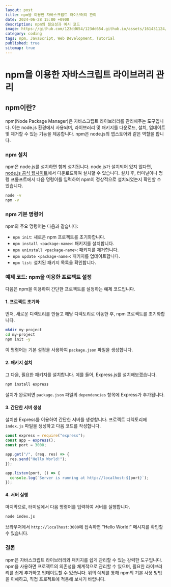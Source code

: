 ```yaml
---
layout: post
title: npm을 이용한 자바스크립트 라이브러리 관리
date: 2024-06-28 15:00 +0900
description: npm의 필요성과 예시 코드
image: https://github.com/123dd654/123dd654.github.io/assets/161431124/4c7e2466-9070-408b-8b29-3c3e33e7e1b4
category: coding
tags: npm, JavaScript, Web Development, Tutorial
published: true
sitemap: true
---
```


# npm을 이용한 자바스크립트 라이브러리 관리

## npm이란?

npm(Node Package Manager)은 자바스크립트 라이브러리를 관리해주는 도구입니다. 이는 node.js 환경에서 사용되며, 라이브러리 및 패키지를 다운로드, 설치, 업데이트 및 제거할 수 있는 기능을 제공합니다. npm은 node.js의 앱스토어와 같은 역할을 합니다.

### npm 설치

npm은 node.js를 설치하면 함께 설치됩니다. node.js가 설치되어 있지 않다면, [node.js 공식 웹사이트](https://nodejs.org/)에서 다운로드하여 설치할 수 있습니다. 설치 후, 터미널이나 명령 프롬프트에서 다음 명령어를 입력하여 npm이 정상적으로 설치되었는지 확인할 수 있습니다.

```bash
node -v
npm -v
```

### npm 기본 명령어

npm의 주요 명령어는 다음과 같습니다:

- `npm init`: 새로운 npm 프로젝트를 초기화합니다.
- `npm install <package-name>`: 패키지를 설치합니다.
- `npm uninstall <package-name>`: 패키지를 제거합니다.
- `npm update <package-name>`: 패키지를 업데이트합니다.
- `npm list`: 설치된 패키지 목록을 확인합니다.

### 예제 코드: npm을 이용한 프로젝트 설정

다음은 npm을 이용하여 간단한 프로젝트를 설정하는 예제 코드입니다.

#### 1. 프로젝트 초기화

먼저, 새로운 디렉토리를 만들고 해당 디렉토리로 이동한 후, npm 프로젝트를 초기화합니다.

```bash
mkdir my-project
cd my-project
npm init -y
```

이 명령어는 기본 설정을 사용하여 `package.json` 파일을 생성합니다.

#### 2. 패키지 설치

그 다음, 필요한 패키지를 설치합니다. 예를 들어, Express.js를 설치해보겠습니다.

```bash
npm install express
```

설치가 완료되면 `package.json` 파일의 `dependencies` 항목에 Express가 추가됩니다.

#### 3. 간단한 서버 생성

설치한 Express를 이용하여 간단한 서버를 생성합니다. 프로젝트 디렉토리에 `index.js` 파일을 생성하고 다음 코드를 작성합니다.

```javascript
const express = require("express");
const app = express();
const port = 3000;

app.get("/", (req, res) => {
  res.send("Hello World!");
});

app.listen(port, () => {
  console.log(`Server is running at http://localhost:${port}`);
});
```

#### 4. 서버 실행

마지막으로, 터미널에서 다음 명령어를 입력하여 서버를 실행합니다.

```bash
node index.js
```

브라우저에서 `http://localhost:3000`에 접속하면 "Hello World!" 메시지를 확인할 수 있습니다.

### 결론

npm은 자바스크립트 라이브러리와 패키지를 쉽게 관리할 수 있는 강력한 도구입니다. npm을 사용하면 프로젝트의 의존성을 체계적으로 관리할 수 있으며, 필요한 라이브러리를 쉽게 추가하고 업데이트할 수 있습니다. 위의 예제를 통해 npm의 기본 사용 방법을 이해하고, 직접 프로젝트에 적용해 보시기 바랍니다.
